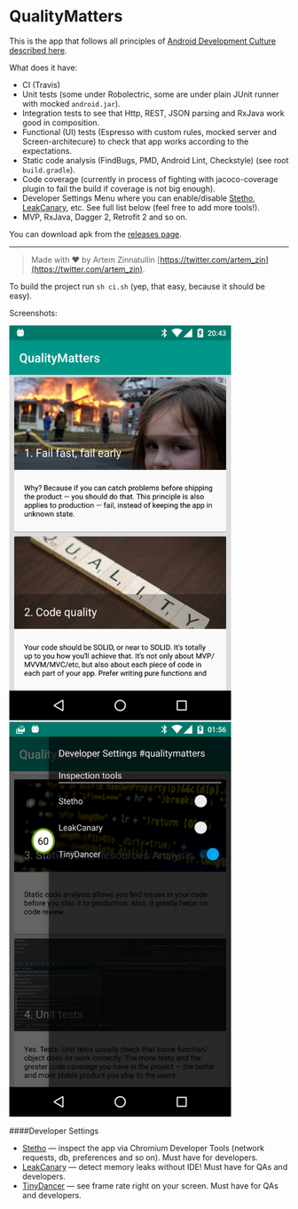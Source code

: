 # QualityMatters

This is the app that follows all principles of [Android Development Culture described here](http://artemzin.com/blog/android-development-culture-the-document-qualitymatters/).

What does it have:

* CI (Travis)
* Unit tests (some under Robolectric, some are under plain JUnit runner with mocked `android.jar`).
* Integration tests to see that Http, REST, JSON parsing and RxJava work good in composition.
* Functional (UI) tests (Espresso with custom rules, mocked server and Screen-architecure) to check that app works according to the expectations.
* Static code analysis (FindBugs, PMD, Android Lint, Checkstyle) (see root `build.gradle`).
* Code coverage (currently in process of fighting with jacoco-coverage plugin to fail the build if coverage is not big enough).
* Developer Settings Menu where you can enable/disable [Stetho](http://facebook.github.io/stetho/), [LeakCanary](https://github.com/square/leakcanary), etc. See full list below (feel free to add more tools!).
* MVP, RxJava, Dagger 2, Retrofit 2 and so on.

You can download apk from the [releases page](https://github.com/artem-zinnatullin/qualitymatters/releases).

---
>Made with ❤️ by Artem Zinnatullin [https://twitter.com/artem_zin](https://twitter.com/artem_zin).

To build the project run `sh ci.sh` (yep, that easy, because it should be easy).

Screenshots:

<img src="/site/screenshot1.png" width="400"> <img src="/site/screenshot2.png" width="400">

####Developer Settings

* [Stetho](http://facebook.github.io/stetho/) — inspect the app via Chromium Developer Tools (network requests, db, preferences and so on). Must have for developers.
* [LeakCanary](https://github.com/square/leakcanary) — detect memory leaks without IDE! Must have for QAs and developers.
* [TinyDancer](https://github.com/brianPlummer/TinyDancer) — see frame rate right on your screen. Must have for QAs and developers.
